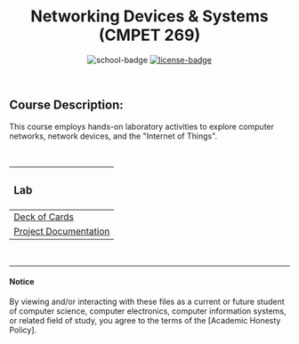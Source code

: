 <div align="center">

# Networking Devices & Systems (CMPET 269)

![school-badge]
[![license-badge]][LICENSE]

</div>

<!-- badge info -->
[school-badge]:https://img.shields.io/badge/MJC-CSci%20270-silver?labelColor=royalblue&style=for-the-badge
[license-badge]:https://img.shields.io/github/license/parasiticfrisk/cmpet269?color=informational&&style=for-the-badge
[LICENSE]:LICENSE "MIT License"

<br>

## Course Description:
This course employs hands-on laboratory activities to explore computer networks, network devices, and the "Internet of Things".

<br>

| <h3>Lab</h3>            |
| :---------------------- |
| [Deck of Cards]         |
| [Project Documentation] |

<!-- lab quick links -->
[Deck of Cards]:labs/lab01
[Project Documentation]:labs/lab02

<br>

---
#### Notice
By viewing and/or interacting with these files as a current or future student of computer science, computer electronics, computer information systems, or related field of study, you agree to the terms of the [Academic Honesty Policy].

[Academic Honestly Policy]:AcademicHonestyPolicy